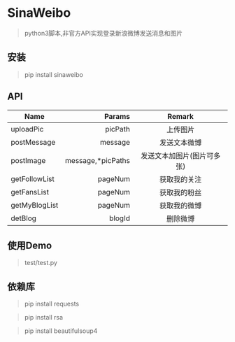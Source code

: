 # SinaWeibo
>python3脚本,非官方API实现登录新浪微博发送消息和图片

## 安装
> pip install sinaweibo

## API
| Name|Params|Remark|
| --------   | -----:  | :----: |
| uploadPic  | picPath                |上传图片|
| postMessage| message                |发送文本微博|
| postImage  | message,*picPaths      |发送文本加图片(图片可多张)|
| getFollowList  | pageNum      |获取我的关注|
| getFansList  | pageNum      |获取我的粉丝|
| getMyBlogList  | pageNum      |获取我的微博|
| detBlog  | blogId      |删除微博|

## 使用Demo
>test/test.py

## 依赖库
>pip install requests

>pip install rsa

>pip install beautifulsoup4



